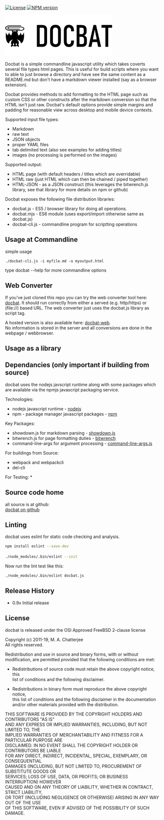 [![License](https://img.shields.io/badge/License-BSD%202--Clause-blue.svg)](https://opensource.org/licenses/BSD-2-Clause)
[![NPM version](https://img.shields.io/npm/v/docbat.svg?style=flat-square)](https://www.npmjs.com/package/docbat)

[![docbat](./icon/docbat-logo-small.png)](http://www.deftio.com/docbat)

Docbat is a simple commandline javascript utility which takes coverts several file types html pages.  This is useful for build scripts where you want to able to just browse a directory and have see the same content as a README.md but don't have a markdown viewer installed (say as a browser extension).

Docbat provides methods to add formatting to the HTML page such as custom CSS or other constructs after the markdown conversion so that the HTML isn't just raw.  Docbat's default options provide simple margins and padding for reasonable view across desktop and mobile device contexts.

Supported input file types:
* Markdown
* raw text
* JSON objects
* proper YAML files
* tab delimited text (also see examples for adding titles)
* images (no processing is performed on the images)

Supported output:
* HTML page (with default headers / titles which are overridable)
* HTML raw (just HTML which can then be chained / piped together)
* HTML-JSON - as a JSON construct (this leverages the bitwrench.js library, see that library for more details on npm or github)

Docbat exposes the following file distribution libraries:
* docbat.js     - ES5 / browser library for doing all operations.  
* docbat.mjs    - ES6 module (uses export/import otherwise same as docbat.js)
* docbat-cli.js - commandline program for scriptting operations


## Usage at Commandline

simple usage
``` 
./docbat-cli.js -i myfile.md -o myoutput.html

```

type docbat --help for more commandline options


## Web Converter
If you've just cloned this repo you can try the web converter tool here: [docbat](./docbat-web.html).  It should run correctly from either a served (e.g. http/https) or (file://) based URL.  The web converter just uses the docbat.js library as script tag.

A hosted version is also available here: [docbat-web](https://deftio.com/docbat/docbat-web.html).  
No information is stored in the server and all conversions are done in the webpage / webbrowser.

## Usage as a library


## Dependancies (only important if building from source)
docbat uses the nodejs javscript runtime along with some packages which are available via the npmjs javascript packaging service.

Technologies:
* nodejs javascript runtime -  [nodejs](https://nodejs.org/en/)  
* npm - package manager javascript packages - [npm](https://docs.npmjs.com/cli/install)

Key Packages:
* showdown.js for markdown parsing - [showdown.js](https://www.npmjs.com/package/showdown)
* bitwrench.js for page formatting duties - [bitwrench](https://www.npmjs.com/package/bitwrench)
* command-line-args for argument processing - [command-line-args.js](https://www.npmjs.com/package/command-line-args)
  
For buildings from Source:
* webpack and webpackcli
* del-cli

For Testing:
* 

   

## Source code home  
all source is at github:  
[docbat  on github](http://github.com/deftio/docbat )  


## Linting 
docbat  uses eslint for static code checking and analysis.

```bash
npm install eslint --save-dev

./node_modules/.bin/eslint --init

```
Now run the lint test like this:
```bash
./node_modules/.bin/eslint docbat.js   
```

## Release History  
* 0.9x Initial release  
  
## License  
docbat  is released under the OSI Approved FreeBSD 2-clause license  

Copyright (c) 2011-19, M. A. Chatterjee <deftio at deftio dot com>  
All rights reserved.  
  
Redistribution and use in source and binary forms, with or without  
modification, are permitted provided that the following conditions are met:  
  
* Redistributions of source code must retain the above copyright notice, this  
  list of conditions and the following disclaimer.  

* Redistributions in binary form must reproduce the above copyright notice,  
  this list of conditions and the following disclaimer in the documentation  
  and/or other materials provided with the distribution.  

THIS SOFTWARE IS PROVIDED BY THE COPYRIGHT HOLDERS AND CONTRIBUTORS "AS IS"  
AND ANY EXPRESS OR IMPLIED WARRANTIES, INCLUDING, BUT NOT LIMITED TO, THE  
IMPLIED WARRANTIES OF MERCHANTABILITY AND FITNESS FOR A PARTICULAR PURPOSE ARE  
DISCLAIMED. IN NO EVENT SHALL THE COPYRIGHT HOLDER OR CONTRIBUTORS BE LIABLE  
FOR ANY DIRECT, INDIRECT, INCIDENTAL, SPECIAL, EXEMPLARY, OR CONSEQUENTIAL  
DAMAGES (INCLUDING, BUT NOT LIMITED TO, PROCUREMENT OF SUBSTITUTE GOODS OR  
SERVICES; LOSS OF USE, DATA, OR PROFITS; OR BUSINESS INTERRUPTION) HOWEVER  
CAUSED AND ON ANY THEORY OF LIABILITY, WHETHER IN CONTRACT, STRICT LIABILITY,  
OR TORT (INCLUDING NEGLIGENCE OR OTHERWISE) ARISING IN ANY WAY OUT OF THE USE  
OF THIS SOFTWARE, EVEN IF ADVISED OF THE POSSIBILITY OF SUCH DAMAGE.  




